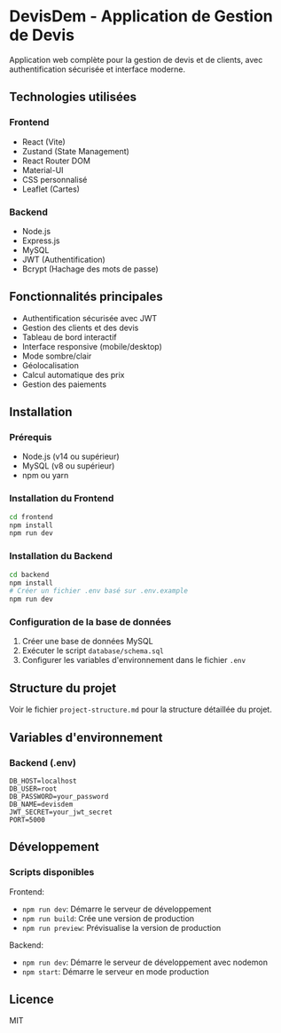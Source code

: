 # DevisDem - Application de Gestion de Devis

Application web complète pour la gestion de devis et de clients, avec authentification sécurisée et interface moderne.

## Technologies utilisées

### Frontend
- React (Vite)
- Zustand (State Management)
- React Router DOM
- Material-UI
- CSS personnalisé
- Leaflet (Cartes)

### Backend
- Node.js
- Express.js
- MySQL
- JWT (Authentification)
- Bcrypt (Hachage des mots de passe)

## Fonctionnalités principales

- Authentification sécurisée avec JWT
- Gestion des clients et des devis
- Tableau de bord interactif
- Interface responsive (mobile/desktop)
- Mode sombre/clair
- Géolocalisation
- Calcul automatique des prix
- Gestion des paiements

## Installation

### Prérequis
- Node.js (v14 ou supérieur)
- MySQL (v8 ou supérieur)
- npm ou yarn

### Installation du Frontend
```bash
cd frontend
npm install
npm run dev
```

### Installation du Backend
```bash
cd backend
npm install
# Créer un fichier .env basé sur .env.example
npm run dev
```

### Configuration de la base de données
1. Créer une base de données MySQL
2. Exécuter le script `database/schema.sql`
3. Configurer les variables d'environnement dans le fichier `.env`

## Structure du projet

Voir le fichier `project-structure.md` pour la structure détaillée du projet.

## Variables d'environnement

### Backend (.env)
```
DB_HOST=localhost
DB_USER=root
DB_PASSWORD=your_password
DB_NAME=devisdem
JWT_SECRET=your_jwt_secret
PORT=5000
```

## Développement

### Scripts disponibles

Frontend:
- `npm run dev`: Démarre le serveur de développement
- `npm run build`: Crée une version de production
- `npm run preview`: Prévisualise la version de production

Backend:
- `npm run dev`: Démarre le serveur de développement avec nodemon
- `npm start`: Démarre le serveur en mode production

## Licence

MIT 